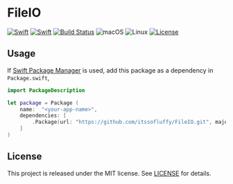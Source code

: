 # FileIO

[![Swift][swift-badge-3]][swift-url]
[![Swift][swift-badge-4]][swift-url]
[![Build Status][travis-build-badge]][travis-build-url]
![macOS][macos-badge]
![Linux][linux-badge]
[![License][mit-badge]][mit-url]

## Usage

If [Swift Package Manager](https://github.com/apple/swift-package-manager) is used, add this package as a dependency in `Package.swift`,

```swift
import PackageDescription

let package = Package (
    name:  "<your-app-name>",
    dependencies: [
        .Package(url: "https://github.com/itssofluffy/FileIO.git", majorVersion: 0)
    ]
)
```

## License

This project is released under the MIT license. See [LICENSE](LICENSE) for details.

[swift-badge-3]: https://img.shields.io/badge/Swift-3.0-orange.svg?style=flat
[swift-badge-4]: https://img.shields.io/badge/Swift-4.0-orange.svg?style=flat
[swift-url]: https://swift.org
[travis-build-badge]: https://travis-ci.org/itssofluffy/SignalTrap.svg?branch=master
[travis-build-url]: https://travis-ci.org/itssofluffy/SignalTrap
[macos-badge]: https://img.shields.io/badge/os-macOS-green.svg?style=flat
[linux-badge]: https://img.shields.io/badge/os-linux-green.svg?style=flat
[mit-badge]: https://img.shields.io/badge/License-MIT-blue.svg?style=flat
[mit-url]: https://tldrlegal.com/license/mit-license
